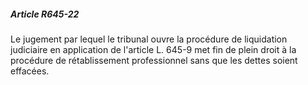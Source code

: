 ##### Article R645-22

Le jugement par lequel le tribunal ouvre la procédure de liquidation judiciaire en application de l'article L. 645-9 met fin de plein droit à la procédure de rétablissement professionnel sans que les dettes soient effacées.

